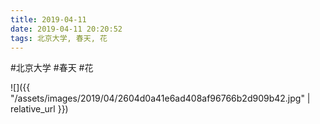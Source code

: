 ```yaml
---
title: 2019-04-11
date: 2019-04-11 20:20:52
tags: 北京大学, 春天, 花
---
```




#北京大学 #春天 #花

![]({{ "/assets/images/2019/04/2604d0a41e6ad408af96766b2d909b42.jpg" | relative_url }})
